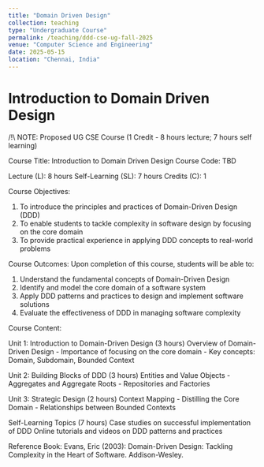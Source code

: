 ```yaml
---
title: "Domain Driven Design"
collection: teaching
type: "Undergraduate Course"
permalink: /teaching/ddd-cse-ug-fall-2025
venue: "Computer Science and Engineering"
date: 2025-05-15
location: "Chennai, India"
---
```


Introduction to Domain Driven Design
======

/!\ NOTE: Proposed UG CSE Course (1 Credit - 8 hours lecture; 7 hours self learning)

Course Title: Introduction to Domain Driven Design
Course Code: TBD

Lecture (L): 8 hours
Self-Learning (SL): 7 hours
Credits (C): 1

Course Objectives:
1. To introduce the principles and practices of Domain-Driven Design (DDD)
2. To enable students to tackle complexity in software design by focusing on the core domain
3. To provide practical experience in applying DDD concepts to real-world problems
   
Course Outcomes:
Upon completion of this course, students will be able to:
1. Understand the fundamental concepts of Domain-Driven Design
2. Identify and model the core domain of a software system
3. Apply DDD patterns and practices to design and implement software solutions
4. Evaluate the effectiveness of DDD in managing software complexity

Course Content:

Unit 1: Introduction to Domain-Driven Design (3 hours)
Overview of Domain-Driven Design - Importance of focusing on the core domain - Key concepts: Domain, Subdomain, Bounded Context

Unit 2: Building Blocks of DDD (3 hours)
Entities and Value Objects - Aggregates and Aggregate Roots - Repositories and Factories

Unit 3: Strategic Design (2 hours)
Context Mapping - Distilling the Core Domain - Relationships between Bounded Contexts
 
Self-Learning Topics (7 hours)
Case studies on successful implementation of DDD
Online tutorials and videos on DDD patterns and practices

Reference Book:
Evans, Eric (2003): Domain-Driven Design: Tackling Complexity in the Heart of Software. Addison-Wesley.
